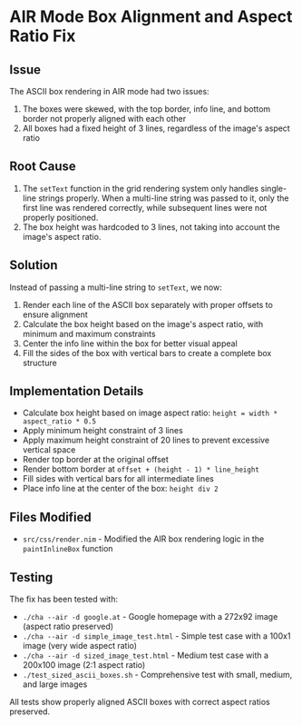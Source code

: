 # AIR Mode Box Alignment and Aspect Ratio Fix

## Issue
The ASCII box rendering in AIR mode had two issues:
1. The boxes were skewed, with the top border, info line, and bottom border not properly aligned with each other
2. All boxes had a fixed height of 3 lines, regardless of the image's aspect ratio

## Root Cause
1. The `setText` function in the grid rendering system only handles single-line strings properly. When a multi-line string was passed to it, only the first line was rendered correctly, while subsequent lines were not properly positioned.
2. The box height was hardcoded to 3 lines, not taking into account the image's aspect ratio.

## Solution
Instead of passing a multi-line string to `setText`, we now:
1. Render each line of the ASCII box separately with proper offsets to ensure alignment
2. Calculate the box height based on the image's aspect ratio, with minimum and maximum constraints
3. Center the info line within the box for better visual appeal
4. Fill the sides of the box with vertical bars to create a complete box structure

## Implementation Details
- Calculate box height based on image aspect ratio: `height = width * aspect_ratio * 0.5`
- Apply minimum height constraint of 3 lines
- Apply maximum height constraint of 20 lines to prevent excessive vertical space
- Render top border at the original offset
- Render bottom border at `offset + (height - 1) * line_height`
- Fill sides with vertical bars for all intermediate lines
- Place info line at the center of the box: `height div 2`

## Files Modified
- `src/css/render.nim` - Modified the AIR box rendering logic in the `paintInlineBox` function

## Testing
The fix has been tested with:
- `./cha --air -d google.at` - Google homepage with a 272x92 image (aspect ratio preserved)
- `./cha --air -d simple_image_test.html` - Simple test case with a 100x1 image (very wide aspect ratio)
- `./cha --air -d sized_image_test.html` - Medium test case with a 200x100 image (2:1 aspect ratio)
- `./test_sized_ascii_boxes.sh` - Comprehensive test with small, medium, and large images

All tests show properly aligned ASCII boxes with correct aspect ratios preserved.